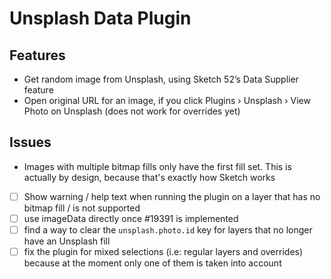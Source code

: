 # Unsplash Data Plugin

## Features

- Get random image from Unsplash, using Sketch 52’s Data Supplier feature
- Open original URL for an image, if you click Plugins › Unsplash › View Photo on Unsplash (does not work for overrides yet)

## Issues

- Images with multiple bitmap fills only have the first fill set. This is actually by design, because that's exactly how Sketch works
- [ ] Show warning / help text when running the plugin on a layer that has no bitmap fill / is not supported
- [ ] use imageData directly once #19391 is implemented
- [ ] find a way to clear the `unsplash.photo.id` key for layers that no longer have an Unsplash fill
- [ ] fix the plugin for mixed selections (i.e: regular layers and overrides) because at the moment only one of them is taken into account

